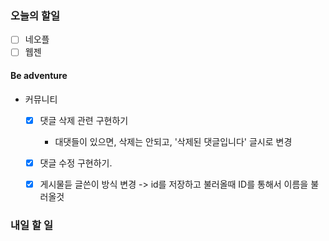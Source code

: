 ### 오늘의 할일

- [ ] 네오플
- [ ] 웹젠

#### Be adventure

- 커뮤니티
    - [x] 댓글 삭제 관련 구현하기
        - 대댓들이 있으면, 삭제는 안되고, '삭제된 댓글입니다' 글시로 변경

    - [x] 댓글 수정 구현하기.

    - [x] 게시물듣 글쓴이 방식 변경
        -> id를 저장하고 불러올때 ID를 통해서 이름을 불러올것

### 내일 할 일